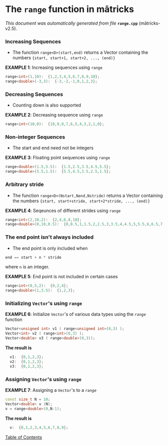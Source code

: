 
# The `range` function in mātricks
_This document was automatically generated from file_ **`range.cpp`** (mātricks-v2.5).

### Increasing Sequences
* The function `range<D>(start,end)` returns a Vector<D> containing the numbers `{start, start+1, start+2, ..., (end)}`

**EXAMPLE 1**: Increasing sequences using `range`
```C++
range<int>(1,10):  {1,2,3,4,5,6,7,8,9,10}; 
range<double>(-3,3):  {-3,-2,-1,0,1,2,3}; 
```
### Decreasing Sequences
* Counting down is also supported

**EXAMPLE 2**: Decreasing sequence using `range`
```C++
range<int>(10,0):  {10,9,8,7,6,5,4,3,2,1,0}; 
```
### Non-integer Sequences
* The start and end need not be integers 

**EXAMPLE 3**: Floating point sequences using `range`
```C++
range<double>(1.5,5.5):  {1.5,2.5,3.5,4.5,5.5}; 
range<double>(5.5,1.5):  {5.5,4.5,3.5,2.5,1.5}; 
```
### Arbitrary stride
* The function `range<D>(Nstart,Nend,Nstride)` returns a Vector<D> containing the numbers `{start, start+stride, start+2*stride, ..., (end)}`

**EXAMPLE 4**: Seqeunces of different strides using `range`
```C++
range<int>(2,10,2):  {2,4,6,8,10}; 
range<double>(0,10,0.5):  {0,0.5,1,1.5,2,2.5,3,3.5,4,4.5,5,5.5,6,6.5,7,7.5,8,8.5,9,9.5,10}; 
```
### The end point isn't always included
* The end point is only included when 
```C++
end == start + n * stride
```
where `n` is an integer.


**EXAMPLE 5**: End point is not included in certain cases
```C++
range<int>(0,5,2):  {0,2,4}; 
range<double>(1,3.5):  {1,2,3}; 
```
### Initializing `Vector`'s using `range`


**EXAMPLE 6**: Initialize `Vector`'s of various data types  using the *`range`* function
```C++
Vector<unsigned int> v1 ( range<unsigned int>(0,3) );
Vector<int> v2 ( range<int>(0,3) );
Vector<double> v3 ( range<double>(0,3));
```

**The result is**
```C++
  v1:  {0,1,2,3}; 
  v2:  {0,1,2,3}; 
  v3:  {0,1,2,3}; 
```

### Assigning `Vector`'s using `range`


**EXAMPLE 7**: Assigning a `Vector`'s to a *`range`*
```C++
const size_t N = 10;
Vector<double> v (N);
v = range<double>(0,N-1);
```

**The result is**
```C++
  v:  {0,1,2,3,4,5,6,7,8,9}; 
```


[Table of Contents](README.md)
